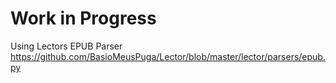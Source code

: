 # Work in Progress


Using Lectors EPUB Parser
https://github.com/BasioMeusPuga/Lector/blob/master/lector/parsers/epub.py